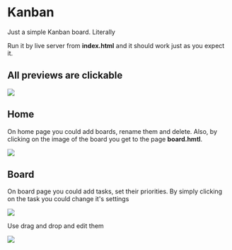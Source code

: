 # Kanban
Just a simple Kanban board. Literally

Run it by live server from **index.html** and it should work just as you expect it.

## All previews are clickable

[![](https://i.imgur.com/foCpt7V.png)](https://youtu.be/Z90rNCyrjl8)
## Home
On home page you could add boards, rename them and delete. Also, by clicking on the image of the board you get to the page **board.hmtl**.

[![](https://i.imgur.com/4GhQ8gp.png)](https://youtu.be/T7fXtETM7_0)

## Board
On board page you could add tasks, set their priorities. By simply clicking on the task you could change it's settings

[![](https://i.imgur.com/gxLW8vR.png)](https://youtu.be/UtdKYfseYxc)

Use drag and drop and edit them

[![](https://i.imgur.com/hWcN8hf.png)](https://youtu.be/x9552r3UA7c)

